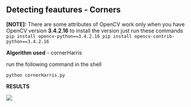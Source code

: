  
 ## Detecting feautures - Corners
 
 **[NOTE]:** There are some attributes of OpenCV work only when you have OpenCV version **3.4.2.16** 
    to install the version just run these commands 
    ```
    pip install opencv-python==3.4.2.16
    pip install opencv-contrib-python==3.4.2.16```
 
 **Algorithm used** - cornerHarris
 
 run the following command in the shell 
 
 `
 python cornerHarris.py
 `
 
 **RESULTS**
 
![](https://github.com/arpitj07/OpenCV-with-Python/blob/master/Project-5/images/cornerHarris.jpg)
